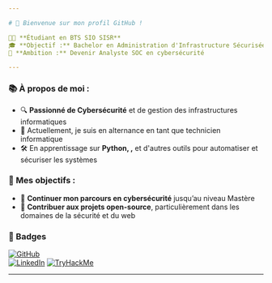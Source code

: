 ```yaml
---

# 👋 Bienvenue sur mon profil GitHub !

👨‍💻 **Étudiant en BTS SIO SISR**  
🎓 **Objectif :** Bachelor en Administration d'Infrastructure Sécurisée (Bac +3 / +4), suivi d'un Mastère en Cybersécurité  
💼 **Ambition :** Devenir Analyste SOC en cybersécurité

---
```


### 📚 À propos de moi :
- 🔍 **Passionné de Cybersécurité** et de gestion des infrastructures informatiques
- 🌱 Actuellement, je suis en alternance en tant que technicien informatique
- 🛠️ En apprentissage sur **Python, ,** et d'autres outils pour automatiser et sécuriser les systèmes

### 🚀 Mes objectifs :
- 🎯 **Continuer mon parcours en cybersécurité** jusqu’au niveau Mastère
- 🤖 **Contribuer aux projets open-source**, particulièrement dans les domaines de la sécurité et du web

### 🔗 Badges

[![GitHub](https://img.shields.io/badge/GitHub-181717?style=for-the-badge&logo=github&logoColor=white)](https://github.com/Nirkrolm72650)  
[![LinkedIn](https://img.shields.io/badge/LinkedIn-0077B5?style=for-the-badge&logo=linkedin&logoColor=white)](https://www.linkedin.com/in/brandonguyon/) 
[![TryHackMe](https://img.shields.io/badge/TryHackMe-212C42?style=for-the-badge&logo=tryhackme&logoColor=white)](https://tryhackme.com/p/Nirkrolm)  

---
